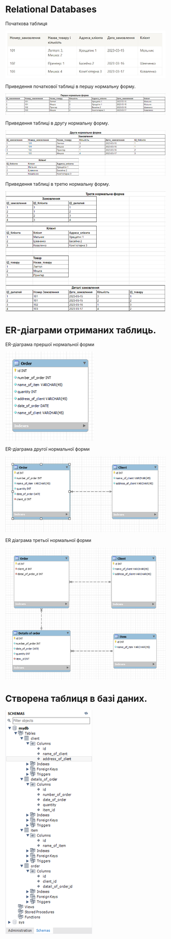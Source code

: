 # Relational Databases

Початкова таблиця

![Початкова таблиця](./assets/initial_table.jpg)

Приведення початкової таблиці в першу нормальну форму.

![Перша нормальна форма](./assets/p1_1nf.png)

Приведення таблиці в другу нормальну форму.

![Друга нормальна форма](./assets/p2_2nf.png)

Приведення таблиці в третю нормальну форму.

![Третя нормальна форма](./assets/p3_3nf.png)

# ER-діаграми отриманих таблиць.

ER-діаграма прершої нормальної форми

![ER-діаграма прершої нормальної форми](./assets/p4_1nf.png)

ER-діаграма другої нормальної форми

![ER-діаграма другої нормальної форми](./assets/p4_2nf.png)

ER діаграма третьої нормальної форми

![ER діаграма третьої нормальної форми](./assets/p4_3nf.png)

# Створена таблиця в базі даних.

![Таблиця в базі даних](./assets/p5.png)
